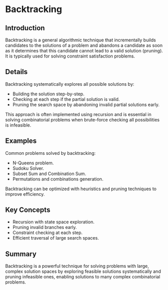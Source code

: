 # Backtracking

## Introduction

Backtracking is a general algorithmic technique that incrementally builds candidates to the solutions of a problem and abandons a candidate as soon as it determines that this candidate cannot lead to a valid solution (pruning). It is typically used for solving constraint satisfaction problems.

## Details

Backtracking systematically explores all possible solutions by:

- Building the solution step-by-step.
- Checking at each step if the partial solution is valid.
- Pruning the search space by abandoning invalid partial solutions early.

This approach is often implemented using recursion and is essential in solving combinatorial problems when brute-force checking all possibilities is infeasible.

## Examples

Common problems solved by backtracking:

- N-Queens problem.
- Sudoku Solver.
- Subset Sum and Combination Sum.
- Permutations and combinations generation.

Backtracking can be optimized with heuristics and pruning techniques to improve efficiency.

## Key Concepts

- Recursion with state space exploration.
- Pruning invalid branches early.
- Constraint checking at each step.
- Efficient traversal of large search spaces.

## Summary

Backtracking is a powerful technique for solving problems with large, complex solution spaces by exploring feasible solutions systematically and pruning infeasible ones, enabling solutions to many complex combinatorial problems.
